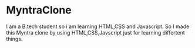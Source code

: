 # MyntraClone
I am a B.tech student so i am learning HTML,CSS and Javascript. So I made this Myntra clone by using HTML,CSS,Javscript just for learning differtent things.
